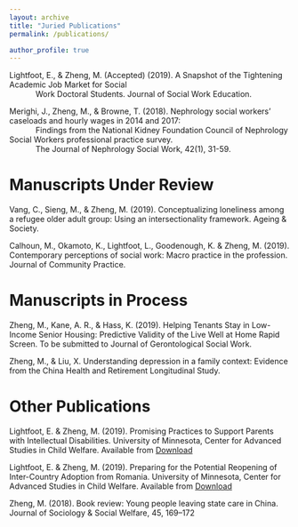```yaml
---
layout: archive
title: "Juried Publications"
permalink: /publications/

author_profile: true
---
```


Lightfoot, E., & Zheng, M. (Accepted) (2019). A Snapshot of the Tightening Academic Job Market for Social <br> &nbsp;&nbsp;&nbsp;&nbsp;&nbsp;&nbsp;&nbsp;&nbsp;&nbsp;&nbsp;&nbsp;&nbsp;Work Doctoral Students. Journal of Social Work Education.
  

Merighi, J., Zheng, M., & Browne, T. (2018). Nephrology social workers’ caseloads and hourly wages in 2014 and 2017: <br> &nbsp;&nbsp;&nbsp;&nbsp;&nbsp;&nbsp;&nbsp;&nbsp;&nbsp;&nbsp;&nbsp;&nbsp;Findings from the National Kidney Foundation Council of Nephrology Social Workers professional practice survey. <br> &nbsp;&nbsp;&nbsp;&nbsp;&nbsp;&nbsp;&nbsp;&nbsp;&nbsp;&nbsp;&nbsp;&nbsp;The Journal of Nephrology Social Work, 42(1), 31-59.


# Manuscripts Under Review

Vang, C., Sieng, M., & Zheng, M. (2019). Conceptualizing loneliness among a refugee older adult group: Using an intersectionality framework. Ageing & Society. 

Calhoun, M., Okamoto, K., Lightfoot, L., Goodenough, K. & Zheng, M. (2019). Contemporary perceptions of social work: Macro practice in the profession. Journal of Community Practice.


# Manuscripts in Process

Zheng, M., Kane, A. R., & Hass, K. (2019). Helping Tenants Stay in Low-Income Senior Housing: Predictive Validity of the Live Well at Home Rapid Screen. To be submitted to Journal of Gerontological Social Work. 

Zheng, M., & Liu, X. Understanding depression in a family context: Evidence from the China Health and Retirement Longitudinal Study.

# Other Publications

Lightfoot, E. & Zheng, M. (2019). Promising Practices to Support Parents with Intellectual Disabilities. University of Minnesota, Center for Advanced Studies in Child Welfare. Available from [Download](https://cascw.umn.edu/wp-content/uploads/2019/11PracticeNotes_33.508.pdf)

Lightfoot, E. & Zheng, M. (2019). Preparing for the Potential Reopening of Inter-Country Adoption from Romania. University of Minnesota, Center for Advanced Studies in Child Welfare. Available from [Download](https://cascw.umn.edu/wp-content/uploads/2019/11/PN34_WEB508.pdf)

Zheng, M. (2018). Book review: Young people leaving state care in China. Journal of Sociology & Social Welfare, 45, 169–172


